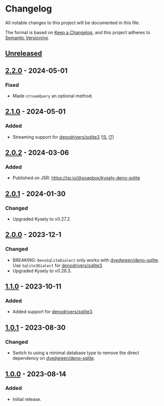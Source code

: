 # Changelog

All notable changes to this project will be documented in this file.

The format is based on [Keep a Changelog](https://keepachangelog.com/en/1.1.0/),
and this project adheres to [Semantic Versioning](https://semver.org/spec/v2.0.0.html).

[dyedgreen/deno-sqlite]: https://github.com/dyedgreen/deno-sqlite
[denodrivers/sqlite3]: https://github.com/denodrivers/sqlite3

## [Unreleased]

## [2.2.0] - 2024-05-01

### Fixed

- Made `streamQuery` an optional method.

## [2.1.0] - 2024-05-01

[!5]: https://gitlab.com/soapbox-pub/kysely-deno-sqlite/-/merge_requests/5
[!7]: https://gitlab.com/soapbox-pub/kysely-deno-sqlite/-/merge_requests/7

### Added

- Streaming support for [denodrivers/sqlite3] ([!5], [!7])

## [2.0.2] - 2024-03-06

### Added

- Published on JSR: https://jsr.io/@soapbox/kysely-deno-sqlite

## [2.0.1] - 2024-01-30

### Changed

- Upgraded Kysely to v0.27.2.

## [2.0.0] - 2023-12-1

### Changed

- BREAKING: `DenoSqliteDialect` only works with [dyedgreen/deno-sqlite]. Use `Sqlite3Dialect` for [denodrivers/sqlite3].
- Upgraded Kysely to v0.26.3.

## [1.1.0] - 2023-10-11

### Added

- Added support for [denodrivers/sqlite3].

## [1.0.1] - 2023-08-30

### Changed

- Switch to using a minimal database type to remove the direct dependency on [dyedgreen/deno-sqlite].

## [1.0.0] - 2023-08-14

### Added

- Initial release.

[unreleased]: https://gitlab.com/soapbox-pub/kysely-deno-sqlite/-/compare/v2.2.0...HEAD
[2.2.0]: https://gitlab.com/soapbox-pub/kysely-deno-sqlite/-/compare/v2.1.0...v2.2.0
[2.1.0]: https://gitlab.com/soapbox-pub/kysely-deno-sqlite/-/compare/v2.0.2...v2.1.0
[2.0.2]: https://gitlab.com/soapbox-pub/kysely-deno-sqlite/-/compare/v2.0.1...v2.0.2
[2.0.1]: https://gitlab.com/soapbox-pub/kysely-deno-sqlite/-/compare/v2.0.0...v2.0.1
[2.0.0]: https://gitlab.com/soapbox-pub/kysely-deno-sqlite/-/compare/v1.1.0...v2.0.0
[1.1.0]: https://gitlab.com/soapbox-pub/kysely-deno-sqlite/-/compare/v1.0.1...v1.1.0
[1.0.1]: https://gitlab.com/soapbox-pub/kysely-deno-sqlite/-/compare/v1.0.0...v1.0.1
[1.0.0]: https://gitlab.com/soapbox-pub/kysely-deno-sqlite/-/tree/v1.0.0

